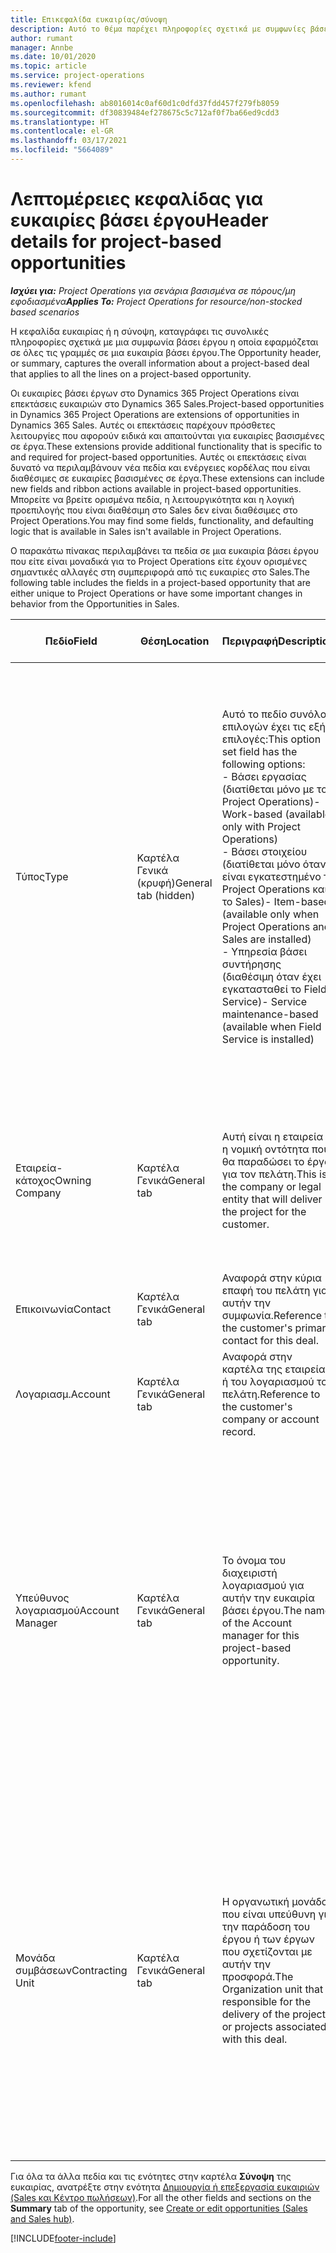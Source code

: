 ```yaml
---
title: Επικεφαλίδα ευκαιρίας/σύνοψη
description: Αυτό το θέμα παρέχει πληροφορίες σχετικά με συμφωνίες βάσει έργου και με γραμμές ευκαιριών βάσει έργου.
author: rumant
manager: Annbe
ms.date: 10/01/2020
ms.topic: article
ms.service: project-operations
ms.reviewer: kfend
ms.author: rumant
ms.openlocfilehash: ab8016014c0af60d1c0dfd37fdd457f279fb8059
ms.sourcegitcommit: df30839484ef278675c5c712af0f7ba66ed9cdd3
ms.translationtype: HT
ms.contentlocale: el-GR
ms.lasthandoff: 03/17/2021
ms.locfileid: "5664089"
---
```

# <a name="header-details-for-project-based-opportunities"></a><span data-ttu-id="c89dd-103">Λεπτομέρειες κεφαλίδας για ευκαιρίες βάσει έργου</span><span class="sxs-lookup"><span data-stu-id="c89dd-103">Header details for project-based opportunities</span></span>

<span data-ttu-id="c89dd-104">_**Ισχύει για:** Project Operations για σενάρια βασισμένα σε πόρους/μη εφοδιασμένα_</span><span class="sxs-lookup"><span data-stu-id="c89dd-104">_**Applies To:** Project Operations for resource/non-stocked based scenarios_</span></span>


<span data-ttu-id="c89dd-105">Η κεφαλίδα ευκαιρίας ή η σύνοψη, καταγράφει τις συνολικές πληροφορίες σχετικά με μια συμφωνία βάσει έργου η οποία εφαρμόζεται σε όλες τις γραμμές σε μια ευκαιρία βάσει έργου.</span><span class="sxs-lookup"><span data-stu-id="c89dd-105">The Opportunity header, or summary, captures the overall information about a project-based deal that applies to all the lines on a project-based opportunity.</span></span>

<span data-ttu-id="c89dd-106">Οι ευκαιρίες βάσει έργων στο Dynamics 365 Project Operations είναι επεκτάσεις ευκαιριών στο Dynamics 365 Sales.</span><span class="sxs-lookup"><span data-stu-id="c89dd-106">Project-based opportunities in Dynamics 365 Project Operations are extensions of opportunities in Dynamics 365 Sales.</span></span> <span data-ttu-id="c89dd-107">Αυτές οι επεκτάσεις παρέχουν πρόσθετες λειτουργίες που αφορούν ειδικά και απαιτούνται για ευκαιρίες βασισμένες σε έργα.</span><span class="sxs-lookup"><span data-stu-id="c89dd-107">These extensions provide additional functionality that is specific to and required for project-based opportunities.</span></span> <span data-ttu-id="c89dd-108">Αυτές οι επεκτάσεις είναι δυνατό να περιλαμβάνουν νέα πεδία και ενέργειες κορδέλας που είναι διαθέσιμες σε ευκαιρίες βασισμένες σε έργα.</span><span class="sxs-lookup"><span data-stu-id="c89dd-108">These extensions can include new fields and ribbon actions available in project-based opportunities.</span></span> <span data-ttu-id="c89dd-109">Μπορείτε να βρείτε ορισμένα πεδία, η λειτουργικότητα και η λογική προεπιλογής που είναι διαθέσιμη στο Sales δεν είναι διαθέσιμες στο Project Operations.</span><span class="sxs-lookup"><span data-stu-id="c89dd-109">You may find some fields, functionality, and defaulting logic that is available in Sales isn't available in Project Operations.</span></span>

<span data-ttu-id="c89dd-110">Ο παρακάτω πίνακας περιλαμβάνει τα πεδία σε μια ευκαιρία βάσει έργου που είτε είναι μοναδικά για το Project Operations είτε έχουν ορισμένες σημαντικές αλλαγές στη συμπεριφορά από τις ευκαιρίες στο Sales.</span><span class="sxs-lookup"><span data-stu-id="c89dd-110">The following table includes the fields in a project-based opportunity that are either unique to Project Operations or have some important changes in behavior from the Opportunities in Sales.</span></span>

| <span data-ttu-id="c89dd-111">**Πεδίο**</span><span class="sxs-lookup"><span data-stu-id="c89dd-111">**Field**</span></span> | <span data-ttu-id="c89dd-112">**Θέση**</span><span class="sxs-lookup"><span data-stu-id="c89dd-112">**Location**</span></span> | <span data-ttu-id="c89dd-113">**Περιγραφή**</span><span class="sxs-lookup"><span data-stu-id="c89dd-113">**Description**</span></span> | <span data-ttu-id="c89dd-114">**Κατάντη επίπτωση**</span><span class="sxs-lookup"><span data-stu-id="c89dd-114">**Downstream impact**</span></span> |
| --- | --- | --- | --- |
| <span data-ttu-id="c89dd-115">Τύπος</span><span class="sxs-lookup"><span data-stu-id="c89dd-115">Type</span></span> | <span data-ttu-id="c89dd-116">Καρτέλα Γενικά (κρυφή)</span><span class="sxs-lookup"><span data-stu-id="c89dd-116">General tab (hidden)</span></span> | <span data-ttu-id="c89dd-117">Αυτό το πεδίο συνόλου επιλογών έχει τις εξής επιλογές:</span><span class="sxs-lookup"><span data-stu-id="c89dd-117">This option set field has the following options:</span></span></br><span data-ttu-id="c89dd-118">- Βάσει εργασίας (διατίθεται μόνο με το Project Operations)</span><span class="sxs-lookup"><span data-stu-id="c89dd-118">- Work-based (available only with Project Operations)</span></span></br><span data-ttu-id="c89dd-119">- Βάσει στοιχείου (διατίθεται μόνο όταν είναι εγκατεστημένο το Project Operations και το Sales)</span><span class="sxs-lookup"><span data-stu-id="c89dd-119">- Item-based (available only when Project Operations and Sales are installed)</span></span></br><span data-ttu-id="c89dd-120">- Υπηρεσία βάσει συντήρησης (διαθέσιμη όταν έχει εγκατασταθεί το Field Service)</span><span class="sxs-lookup"><span data-stu-id="c89dd-120">- Service maintenance-based (available when Field Service is installed)</span></span> | <span data-ttu-id="c89dd-121">Όταν χρησιμοποιείτε την εφαρμογή Project Operations, η τιμή αυτού του πεδίου ορίζεται αυτόματα σε **Βάσει εργασίας** και ταξινομείται η ευκαιρία ως βασισμένη σε έργο.</span><span class="sxs-lookup"><span data-stu-id="c89dd-121">When you use Project Operations, this field value is automatically set to **Work-based** which classifies the Opportunity as project-based.</span></span> <span data-ttu-id="c89dd-122">Μια ευκαιρία πρέπει να βασίζεται σε έργο για την ενεργοποίηση όλων των επεκτάσεων και των λειτουργιών που αφορούν το έργο στην κατάντη διαδικασία πωλήσεων για αυτήν τη συμφωνία.</span><span class="sxs-lookup"><span data-stu-id="c89dd-122">An Opportunity should be project-based to enable all project-specific extensions and functionality in the downstream sales process for this deal.</span></span> |
| <span data-ttu-id="c89dd-123">Εταιρεία-κάτοχος</span><span class="sxs-lookup"><span data-stu-id="c89dd-123">Owning Company</span></span> | <span data-ttu-id="c89dd-124">Καρτέλα Γενικά</span><span class="sxs-lookup"><span data-stu-id="c89dd-124">General tab</span></span> | <span data-ttu-id="c89dd-125">Αυτή είναι η εταιρεία ή η νομική οντότητα που θα παραδώσει το έργο για τον πελάτη.</span><span class="sxs-lookup"><span data-stu-id="c89dd-125">This is the company or legal entity that will deliver the project for the customer.</span></span> | <span data-ttu-id="c89dd-126">Αυτές οι πληροφορίες πεδίου θα αντιγραφούν στο αντίστοιχο πεδίο της προσφοράς έργου που δημιουργείται από αυτήν την ευκαιρία.</span><span class="sxs-lookup"><span data-stu-id="c89dd-126">This field information will be copied to the corresponding field on the Project quote that is created from this Opportunity.</span></span> |
| <span data-ttu-id="c89dd-127">Επικοινωνία</span><span class="sxs-lookup"><span data-stu-id="c89dd-127">Contact</span></span> | <span data-ttu-id="c89dd-128">Καρτέλα Γενικά</span><span class="sxs-lookup"><span data-stu-id="c89dd-128">General tab</span></span> | <span data-ttu-id="c89dd-129">Αναφορά στην κύρια επαφή του πελάτη για αυτήν την συμφωνία.</span><span class="sxs-lookup"><span data-stu-id="c89dd-129">Reference to the customer's primary contact for this deal.</span></span> | |
| <span data-ttu-id="c89dd-130">Λογαριασμ.</span><span class="sxs-lookup"><span data-stu-id="c89dd-130">Account</span></span> | <span data-ttu-id="c89dd-131">Καρτέλα Γενικά</span><span class="sxs-lookup"><span data-stu-id="c89dd-131">General tab</span></span> | <span data-ttu-id="c89dd-132">Αναφορά στην καρτέλα της εταιρείας ή του λογαριασμού του πελάτη.</span><span class="sxs-lookup"><span data-stu-id="c89dd-132">Reference to the customer's company or account record.</span></span> | |
| <span data-ttu-id="c89dd-133">Υπεύθυνος λογαριασμού</span><span class="sxs-lookup"><span data-stu-id="c89dd-133">Account Manager</span></span> | <span data-ttu-id="c89dd-134">Καρτέλα Γενικά</span><span class="sxs-lookup"><span data-stu-id="c89dd-134">General tab</span></span> | <span data-ttu-id="c89dd-135">Το όνομα του διαχειριστή λογαριασμού για αυτήν την ευκαιρία βάσει έργου.</span><span class="sxs-lookup"><span data-stu-id="c89dd-135">The name of the Account manager for this project-based opportunity.</span></span> | <span data-ttu-id="c89dd-136">Ο διαχειριστής λογαριασμού είναι υπεύθυνος για τη διαχείριση της σχέσης με τον πελάτη μέσω της ολοκλήρωσης αυτού του έργου.</span><span class="sxs-lookup"><span data-stu-id="c89dd-136">The Account manager is responsible for managing the relationship with the customer through the completion of this project.</span></span> <span data-ttu-id="c89dd-137">Με βάση την καρτέλα πόρου με δυνατότητα κράτησης που έχει συνδεθεί με τον διαχειριστή λογαριασμών, η μονάδα σύμβασης είναι προεπιλεγμένη.</span><span class="sxs-lookup"><span data-stu-id="c89dd-137">Based on the bookable resource record tied to the Account manager, the contracting unit is defaulted.</span></span> |
| <span data-ttu-id="c89dd-138">Μονάδα συμβάσεων</span><span class="sxs-lookup"><span data-stu-id="c89dd-138">Contracting Unit</span></span> | <span data-ttu-id="c89dd-139">Καρτέλα Γενικά</span><span class="sxs-lookup"><span data-stu-id="c89dd-139">General tab</span></span> | <span data-ttu-id="c89dd-140">Η οργανωτική μονάδα που είναι υπεύθυνη για την παράδοση του έργου ή των έργων που σχετίζονται με αυτήν την προσφορά.</span><span class="sxs-lookup"><span data-stu-id="c89dd-140">The Organization unit that is responsible for the delivery of the project or projects associated with this deal.</span></span> | <span data-ttu-id="c89dd-141">Η μονάδα σύμβασης είναι η διεύθυνση της εταιρείας που θα ολοκληρώσει το/τα έργο/α μετά το κλείσιμο της υπόθεσης.</span><span class="sxs-lookup"><span data-stu-id="c89dd-141">The contracting unit is the division of the company that will complete the project(s) after the deal is closed.</span></span> <span data-ttu-id="c89dd-142">Κάθε αναθέτουσα μονάδα έχει νόμισμα και αυτή η νομισματική μονάδα χρησιμοποιείται για την αναφορά εκτιμώμενων και πραγματικών δαπανών που πραγματοποιήθηκαν κατά την εκτέλεση του έργου.</span><span class="sxs-lookup"><span data-stu-id="c89dd-142">Every contracting unit has a currency, and this currency is used to report estimated and actual costs incurred during the project.</span></span> |

<span data-ttu-id="c89dd-143">Για όλα τα άλλα πεδία και τις ενότητες στην καρτέλα **Σύνοψη** της ευκαιρίας, ανατρέξτε στην ενότητα [Δημιουργία ή επεξεργασία ευκαιριών (Sales και Κέντρο πωλήσεων)](https://docs.microsoft.com/dynamics365/sales-enterprise/create-edit-opportunity-sales).</span><span class="sxs-lookup"><span data-stu-id="c89dd-143">For all the other fields and sections on the **Summary** tab of the opportunity, see [Create or edit opportunities (Sales and Sales hub)](https://docs.microsoft.com/dynamics365/sales-enterprise/create-edit-opportunity-sales).</span></span>


[!INCLUDE[footer-include](../includes/footer-banner.md)]
